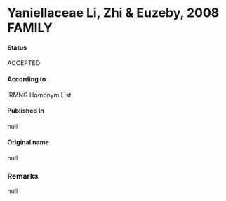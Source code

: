 Yaniellaceae Li, Zhi & Euzeby, 2008 FAMILY
=======

#### Status
ACCEPTED

#### According to
IRMNG Homonym List

#### Published in
null

#### Original name
null

### Remarks
null